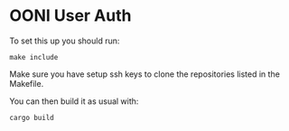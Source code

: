 # OONI User Auth

To set this up you should run:
```
make include
```

Make sure you have setup ssh keys to clone the repositories listed in the
Makefile.

You can then build it as usual with:
```
cargo build
```
